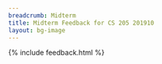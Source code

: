 ```yaml
---
breadcrumb: Midterm
title: Midterm Feedback for CS 205 201910
layout: bg-image
---
```

{% include feedback.html %}

